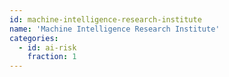 ```yaml
---
id: machine-intelligence-research-institute
name: 'Machine Intelligence Research Institute'
categories:
  - id: ai-risk
    fraction: 1
---
```

